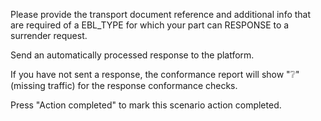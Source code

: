 Please provide the transport document reference and additional info that are required of a EBL_TYPE for which your part can RESPONSE to a surrender request.

Send an automatically processed response to the platform.

If you have not sent a response, the conformance report will show "❔" (missing traffic) for the response conformance checks.

Press "Action completed" to mark this scenario action completed.

